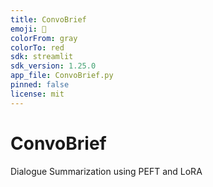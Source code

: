 ```yaml
---
title: ConvoBrief
emoji: 📝
colorFrom: gray
colorTo: red
sdk: streamlit
sdk_version: 1.25.0
app_file: ConvoBrief.py
pinned: false
license: mit
---
```

# ConvoBrief
Dialogue Summarization using PEFT and LoRA
